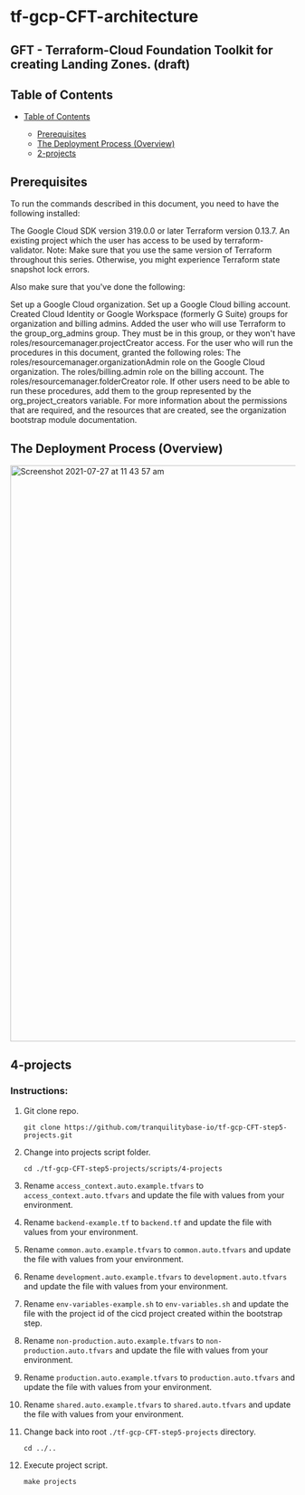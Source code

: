 # tf-gcp-CFT-architecture

##  GFT - Terraform-Cloud Foundation Toolkit for creating Landing Zones. (draft)

## Table of Contents

* [Table of Contents](#table-of-contents)

     * [Prerequisites](#prerequisites)
     * [The Deployment Process (Overview)](#the-deployment-process-overview)
     * [2-projects](#4-projects)
 
         
 

## Prerequisites
  
  To run the commands described in this document, you need to have the following installed:
  
  The Google Cloud SDK version 319.0.0 or later
  Terraform version 0.13.7.
  An existing project which the user has access to be used by terraform-validator.
      Note: Make sure that you use the same version of Terraform throughout this series. Otherwise, you might experience Terraform state snapshot lock errors.

   Also make sure that you've done the following:

   Set up a Google Cloud organization.
   Set up a Google Cloud billing account.
   Created Cloud Identity or Google Workspace (formerly G Suite) groups for organization and billing admins.
   Added the user who will use Terraform to the group_org_admins group. They must be in this group, or they won't have roles/resourcemanager.projectCreator access.
   For the user who will run the procedures in this document, granted the following roles:
   The roles/resourcemanager.organizationAdmin role on the Google Cloud organization.
   The roles/billing.admin role on the billing account.
   The roles/resourcemanager.folderCreator role.
   If other users need to be able to run these procedures, add them to the group represented by the org_project_creators variable. For more information about the permissions that are required, and the resources that          are created, see the organization bootstrap module documentation.

## The Deployment Process (Overview)

<img width="1018" alt="Screenshot 2021-07-27 at 11 43 57 am" src="https://user-images.githubusercontent.com/80045831/127141366-262007ca-c4a6-48c5-a0bc-b89bdeb694a8.png">



## 4-projects


### Instructions:

1. Git clone repo.
   ```
   git clone https://github.com/tranquilitybase-io/tf-gcp-CFT-step5-projects.git
   ```

1. Change into projects script folder.
   ```
   cd ./tf-gcp-CFT-step5-projects/scripts/4-projects
   ```
1. Rename `access_context.auto.example.tfvars` to `access_context.auto.tfvars` and update the file with values from your environment.

1. Rename `backend-example.tf` to `backend.tf` and update the file with values from your environment.

1. Rename `common.auto.example.tfvars` to `common.auto.tfvars` and update the file with values from your environment.

1. Rename `development.auto.example.tfvars` to `development.auto.tfvars` and update the file with values from your environment.

1. Rename `env-variables-example.sh` to `env-variables.sh` and update the file with the project id of the cicd project created within the bootstrap step.

1. Rename `non-production.auto.example.tfvars` to `non-production.auto.tfvars` and update the file with values from your environment.

1. Rename `production.auto.example.tfvars` to `production.auto.tfvars` and update the file with values from your environment.

1. Rename `shared.auto.example.tfvars` to `shared.auto.tfvars` and update the file with values from your environment.

1. Change back into root `./tf-gcp-CFT-step5-projects` directory.
   ```
   cd ../..
   ```
1. Execute project script.
   ```
   make projects
   ```
   

